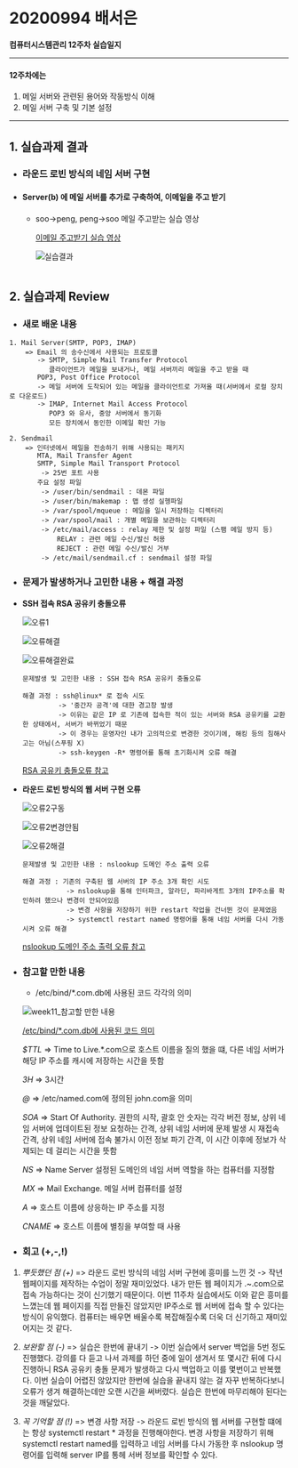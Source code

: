 # 20200994 배서은
**컴퓨터시스템관리 12주차 실습일지**

---
#### 12주차에는 
1. 메일 서버와 관련된 용어와 작동방식 이해
2. 메일 서버 구축 및 기본 설정
---

## 1. 실습과제 결과

* ### **라운드 로빈 방식의 네임 서버 구현**
  
* #### **Server(b) 에 메일 서버를 추가로 구축하여, 이메일을 주고 받기** <br>
    
  * soo->peng, peng->soo 메일 주고받는 실습 영상
    <br>

    [이메일 주고받기 실습 영상](https://baedevelog.tistory.com/10)
    <br>
     
     ![실습결과](https://user-images.githubusercontent.com/77660379/119253310-94050e00-bbeb-11eb-945b-3473cbdf781d.JPG)
    <br><br>

## 2. 실습과제 Review

* ### **새로 배운 내용**

```
1. Mail Server(SMTP, POP3, IMAP)
    => Email 의 송수신에서 사용되는 프로토콜
       -> SMTP, Simple Mail Transfer Protocol
          클라이언트가 메일을 보내거나, 메일 서버끼리 메일을 주고 받을 때
       POP3, Post Office Protocol
       -> 메일 서버에 도착되어 있는 메일을 클라이언트로 가져올 때(서버에서 로컬 장치로 다운로드)
       -> IMAP, Internet Mail Access Protocol
          POP3 와 유사, 중앙 서버에서 동기화
          모든 장치에서 동인한 이메일 확인 가능

2. Sendmail
    => 인터넷에서 메일을 전송하기 위해 사용되는 패키지
       MTA, Mail Transfer Agent
       SMTP, Simple Mail Transport Protocol
        -> 25번 포트 사용
       주요 설정 파일
        -> /user/bin/sendmail : 데몬 파일
        -> /user/bin/makemap : 맵 생성 실헹파일
        -> /var/spool/mqueue : 메일을 일시 저장하는 디렉터리
        -> /var/spool/mail : 개별 메일을 보관하는 디렉터리
        -> /etc/mail/access : relay 제한 및 설정 파일 (스팸 메일 방지 등)
            RELAY : 관련 메일 수신/발신 허용
            REJECT : 관련 메일 수신/발신 거부
        -> /etc/mail/sendmail.cf : sendmail 설정 파일
```

* ### **문제가 발생하거나 고민한 내용 + 해결 과정**

- **SSH 접속 RSA 공유키 충돌오류**

    
    ![오류1](https://user-images.githubusercontent.com/77660379/117954405-f2133500-b351-11eb-94d2-ff01963e3f44.JPG)

    ![오류해결](https://user-images.githubusercontent.com/77660379/117954415-f4758f00-b351-11eb-9a95-5523cd2ccc74.JPG)

    ![오류해결완료](https://user-images.githubusercontent.com/77660379/117954419-f5a6bc00-b351-11eb-9cb0-52a4c7f8ce14.JPG)

    ```
    문제발생 및 고민한 내용 : SSH 접속 RSA 공유키 충돌오류

    해결 과정 : ssh@linux* 로 접속 시도
             -> '중간자 공격'에 대한 경고창 발생
             -> 이유는 같은 IP 로 기존에 접속한 적이 있는 서버와 RSA 공유키를 교환한 상태에서, 서버가 바뀌었기 때문
             -> 이 경우는 운영자인 내가 고의적으로 변경한 것이기에, 해킹 등의 침해사고는 아님(스푸핑 X)
             -> ssh-keygen -R* 명령어를 통해 초기화시켜 오류 해결
    ````
    [RSA 공유키 충돌오류 참고](https://cpuu.postype.com/post/30065)

- **라운드 로빈 방식의 웹 서버 구현 오류**

    ![오류2구동](https://user-images.githubusercontent.com/77660379/117954538-140cb780-b352-11eb-9a8d-e5175dff75bb.JPG)

    ![오류2변경안됨](https://user-images.githubusercontent.com/77660379/117954548-166f1180-b352-11eb-8048-d04d92dfd55e.JPG)

    ![오류2해결](https://user-images.githubusercontent.com/77660379/117954552-1707a800-b352-11eb-90bc-7666e3daa6de.JPG)

    ```
    문제발생 및 고민한 내용 : nslookup 도메인 주소 출력 오류

    해결 과정 : 기존의 구축된 웹 서버의 IP 주소 3개 확인 시도
               -> nslookup을 통해 인터파크, 알라딘, 파리바게트 3개의 IP주소를 확인하려 했으나 변경이 안되어있음
               -> 변경 사항을 저장하기 위한 restart 작업을 건너뛴 것이 문제였음
               -> systemctl restart named 명령어를 통해 네임 서버를 다시 가동시켜 오류 해결
    ````
    [nslookup 도메인 주소 출력 오류 참고](https://www.digitalocean.com/community/questions/sudo-ufw-status-return-inactive)


* ### **참고할 만한 내용**

  * /etc/bind/*.com.db에 사용된 코드 각각의 의미
   
   ![week11_참고할 만한 내용](https://user-images.githubusercontent.com/77660379/118093750-db7be500-b408-11eb-8edb-d382a4c7c556.JPG)
   
    [/etc/bind/*.com.db에 사용된 코드 의미](https://jerryk026.tistory.com/163)
   
    *$TTL*
    => Time to Live.*.com으로 호스트 이름을 질의 했을 떄, 다른 네임 서버가 해당 IP 주소를 캐시에 저장하는 시간을 뜻함

    *3H*
    => 3시간

    *@*
    => /etc/named.com에 정의된 john.com을 의미

    *SOA*
    => Start Of Authority. 권한의 시작, 괄호 안 숫자는 각각 버전 정보, 상위 네임 서버에 업데이트된 정보 요청하는 간격, 상위 네임 서버에 문제 발생 시 재접속 간격, 상위 네임 서버에 접속 불가시 이전 정보 파기 간격, 이 시간 이후에 정보가 삭제되는 데 걸리는 시간을 뜻함

   *NS*
    => Name Server 설정된 도메인의 네임 서버 역할을 하는 컴퓨터를 지정함

    *MX*
    => Mail Exchange. 메일 서버 컴퓨터를 설정

    *A*
    => 호스트 이름에 상응하는 IP 주소를 지정
    
    *CNAME*
    => 호스트 이름에 별칭을 부여할 때 사용

* ### **회고 (+,-,!)**

1. *뿌듯했던 점 (+)*
    => 라운드 로빈 방식의 네임 서버 구현에 흥미를 느낀 것
          -> 작년 웹페이지를 제작하는 수업이 정말 재미있었다. 내가 만든 웹 페이지가 .~.com으로 접속 가능하다는 것이 신기했기 때문이다. 이번 11주차 실습에서도 이와 같은 흥미를 느꼈는데 웹 페이지를 직접 만들진 않았지만 IP주소로 웹 서버에 접속 할 수 있다는 방식이 유익했다. 컴퓨터는 배우면 배울수록 복잡해질수록 더욱 더 신기하고 재미있어지는 것 같다.<br>
       
2. *보완할 점 (-)*
    => 실습은 한번에 끝내기
      -> 이번 실습에서 server 백업을 5번 정도 진행했다. 강의를 다 듣고 나서 과제를 하던 중에 일이 생겨서 또 몇시간 뒤에 다시 진행하니 RSA 공유키 충돌 문제가 발생하고 다시 백업하고 이를 몇번이고 반복했다. 이번 실습이 어렵진 않았지만 한번에 실습을 끝내지 않는 걸 자꾸 반복하다보니 오류가 생겨 해결하는데만 오랜 시간을 써버렸다. 실습은 한번에 마무리해야 된다는 것을 깨달았다. <br>
 
3. *꼭 기억할 점 (!)* 
    => 변경 사항 저장
         -> 라운드 로빈 방식의 웹 서버를 구현할 떄에는 항상 systemctl restart * 과정을 진행해야한다. 변경 사항을 저장하기 위해 systemctl restart named를 입력하고 네임 서버를 다시 가동한 후 nslookup 명령어를 입력해 server IP를 통헤 서버 정보를 확인할 수 있다.